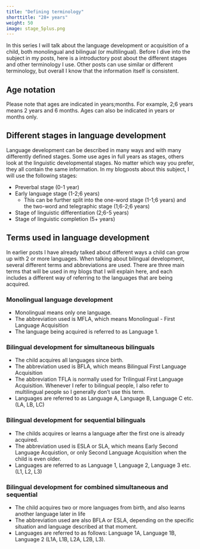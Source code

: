 ```yaml
---
title: "Defining terminology"
shorttitle: "28+ years"
weight: 50
image: stage_5plus.png
---
```


In this series I will talk about the language development or acquisition of a child, both monolingual and bilingual (or multilingual). Before I dive into the subject in my posts, here is a introductory post about the different stages and other terminology I use. Other posts can use similar or different terminology, but overall I know that the information itself is consistent.

## Age notation
Please note that ages are indicated in years;months. For example, 2;6 years means 2 years and 6 months. Ages can also be indicated in years or months only.

## Different stages in language development
Language development can be described in many ways and with many differently defined stages. Some use ages in full years as stages, others look at the linguistic developmental stages. No matter which way you prefer, they all contain the same information. In my blogposts about this subject, I will use the following stages:
- Preverbal stage (0-1 year)
- Early language stage (1-2;6 years)
    -  This can be further split into the one-word stage (1-1;6 years) and the two-word and telegraphic stage (1;6-2;6 years)
- Stage of linguistic differentiation (2;6-5 years)
- Stage of linguistic completion (5+ years)

## Terms used in language development
In earlier posts I have already talked about different ways a child can grow up with 2 or more languages. When talking about bilingual development, several different terms and abbreviations are used. There are three main terms that will be used in my blogs that I will explain here, and each includes a different way of referring to the languages that are being acquired.

### Monolingual language development
- Monolingual means only one language.
- The abbreviation used is MFLA, which means Monolingual - First Language Acquisition
- The language being acquired is referred to as Language 1.

### Bilingual development for simultaneous bilinguals
- The child acquires all languages since birth.
- The abbreviation used is BFLA, which means Bilingual First Language Acquisition
- The abbreviation TFLA is normally used for Trilingual First Language Acquisition. Whenever I refer to bilingual people, I also refer to multilingual people so I generally don’t use this term.
- Languages are referred to as Language A, Language B, Language C etc. (LA, LB, LC)

### Bilingual development for sequential bilinguals
- The childs acquires or learns a language after the first one is already acquired.
- The abbreviation used is ESLA or SLA, which means Early Second Language Acquistion, or only Second Language Acquisition when the child is even older.
- Languages are referred to as Language 1, Language 2, Language 3 etc. (L1, L2, L3)

### Bilingual development for combined simultaneous and sequential
- The child acquires two or more languages from birth, and also learns another language later in life
- The abbreviation used are also BFLA or ESLA, depending on the specific situation and language described at that moment.
- Languages are referred to as follows: Language 1A, Language 1B, Language 2 (L1A, L1B, L2A, L2B, L3).